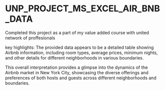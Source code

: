 # UNP_PROJECT_MS_EXCEL_AIR_BNB_DATA
Completed this project as a part of my value added course with united network of proffesionals


key highlights:
The provided data appears to be a detailed table showing Airbnb information, including room types, average prices, minimum nights, and other details for different neighborhoods in various boundaries.



This overall interpretation provides a glimpse into the dynamics of the Airbnb market in New York City, showcasing the diverse offerings and preferences of both hosts and guests across different neighborhoods and boundaries.
